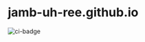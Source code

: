 # jamb-uh-ree.github.io
![ci-badge](https://github.com/jamb-uh-ree/jamb-uh-ree/workflows/ci-jambuhree/badge.svg)